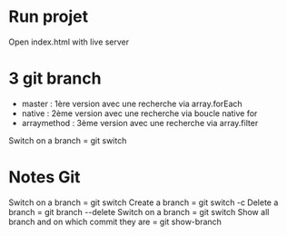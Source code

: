 # Run projet

Open index.html with live server

# 3 git branch

- master : 1ère version avec une recherche via array.forEach
- native : 2ème version avec une recherche via boucle native for
- arraymethod : 3ème version avec une recherche via array.filter

Switch on a branch = git switch <branch-name>

# Notes Git

Switch on a branch = git switch <branch-name>
Create a branch = git switch -c <new-branch-name>
Delete a branch = git branch --delete <branch-name>
Switch on a branch = git switch <branch-name>
Show all branch and on which commit they are = git show-branch
